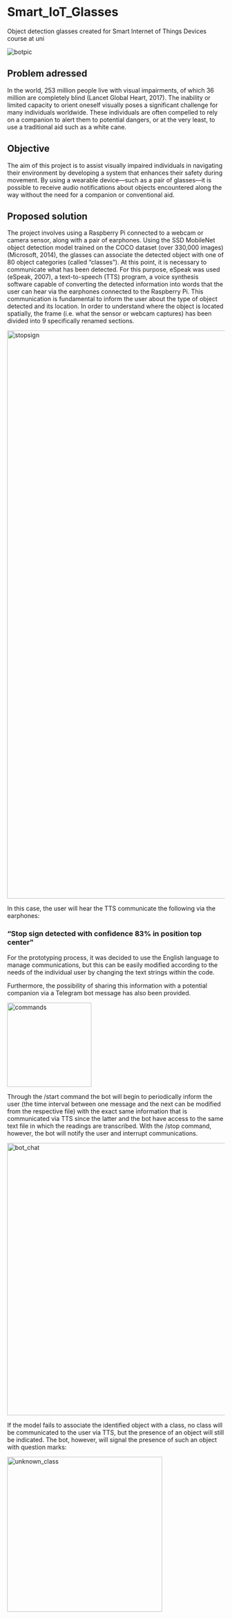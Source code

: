 # Smart_IoT_Glasses
Object detection glasses created for Smart Internet of Things Devices course at uni

![botpic](https://github.com/user-attachments/assets/a87932e0-2a5a-4d84-9fe6-9948478c2aa8)

## Problem adressed

In the world, 253 million people live with visual impairments, of which 36 million are completely blind (Lancet Global Heart, 2017). The inability or limited capacity to orient oneself visually poses a significant challenge for many individuals worldwide. These individuals are often compelled to rely on a companion to alert them to potential dangers, or at the very least, to use a traditional aid such as a white cane.

## Objective

The aim of this project is to assist visually impaired individuals in navigating their environment by developing a system that enhances their safety during movement. By using a wearable device—such as a pair of glasses—it is possible to receive audio notifications about objects encountered along the way without the need for a companion or conventional aid.


## Proposed solution

The project involves using a Raspberry Pi connected to a webcam or camera sensor, along with a pair of earphones. Using the SSD MobileNet object detection model trained on the COCO dataset (over 330,000 images) (Microsoft, 2014), the glasses can associate the detected object with one of 80 object categories (called “classes”).
At this point, it is necessary to communicate what has been detected. For this purpose, eSpeak was used (eSpeak, 2007), a text-to-speech (TTS) program, a voice synthesis software capable of converting the detected information into words that the user can hear via the earphones connected to the Raspberry Pi. This communication is fundamental to inform the user about the type of object detected and its location. In order to understand where the object is located spatially, the frame (i.e. what the sensor or webcam captures) has been divided into 9 specifically renamed sections.

<img width="1316" alt="stopsign" src="https://github.com/user-attachments/assets/7e98b520-abaf-4d90-83c8-c27d7f89aa4f" />

In this case, the user will hear the TTS communicate the following via the earphones:

### “Stop sign detected with confidence 83% in position top center”

For the prototyping process, it was decided to use the English language to manage communications, but this can be easily modified according to the needs of the individual user by changing the text strings within the code.

Furthermore, the possibility of sharing this information with a potential companion via a Telegram bot message has also been provided.

<img width="195" alt="commands" src="https://github.com/user-attachments/assets/940a8b5c-a6e5-45e0-89ef-36056e0251c7" />

Through the /start command the bot will begin to periodically inform the user (the time interval between one message and the next can be modified from the respective file) with the exact same information that is
communicated via TTS since the latter and the bot have access to the same text file in which the readings are transcribed. With the /stop command, however, the bot will notify the user and interrupt communications.

<img width="631" alt=" bot_chat" src="https://github.com/user-attachments/assets/999edfb4-493b-4e5d-ab1f-7a9f985c0003" />

If the model fails to associate the identified object with a class, no class will be communicated to the user via TTS, but the presence of an object will still be indicated. The bot, however, will signal the presence of such an object with question marks:

<img width="359" alt="unknown_class" src="https://github.com/user-attachments/assets/d72366b7-b0c5-4b46-b512-13f38b4ce7d0" />

